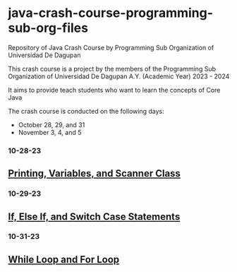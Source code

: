 # java-crash-course-programming-sub-org-files
Repository of Java Crash Course by Programming Sub Organization of Universidad De Dagupan

This crash course is a project by the members of the Programming Sub Organization of Universidad De Dagupan A.Y. (Academic Year) 2023 - 2024

It aims to provide teach students who want to learn the concepts of Core Java

The crash course is conducted on the following days: 
- October 28, 29, and 31
- November 3, 4, and 5

### 10-28-23
## [Printing, Variables, and Scanner Class](10-28-23/)

### 10-29-23
## [If, Else If, and Switch Case Statements](10-29-23/)

### 10-31-23
## [While Loop and For Loop](10-31-23/)
